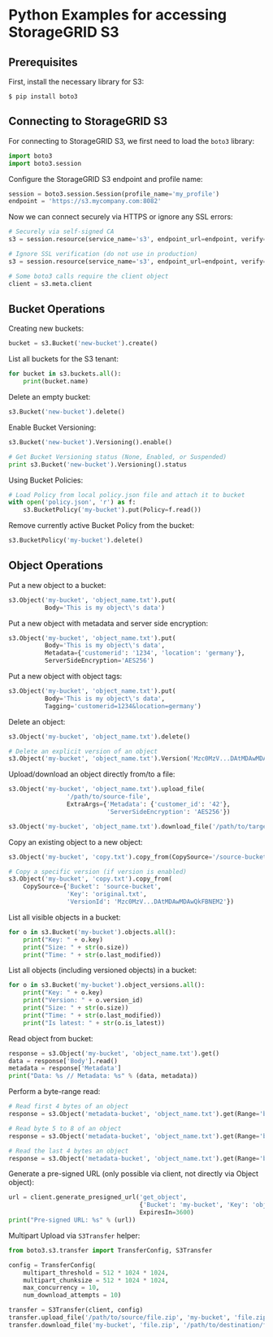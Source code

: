 # Python Examples for accessing StorageGRID S3

## Prerequisites

First, install the necessary library for S3:
```
$ pip install boto3
```

## Connecting to StorageGRID S3

For connecting to StorageGRID S3, we first need to load the `boto3` library:
```python
import boto3
import boto3.session
```

Configure the StorageGRID S3 endpoint and profile name:
```python
session = boto3.session.Session(profile_name='my_profile')
endpoint = 'https://s3.mycompany.com:8082'
```

Now we can connect securely via HTTPS or ignore any SSL errors:
```python
# Securely via self-signed CA
s3 = session.resource(service_name='s3', endpoint_url=endpoint, verify='ca_cert.pem')

# Ignore SSL verification (do not use in production)
s3 = session.resource(service_name='s3', endpoint_url=endpoint, verify=False)

# Some boto3 calls require the client object
client = s3.meta.client
```
## Bucket Operations

Creating new buckets:
```python
bucket = s3.Bucket('new-bucket').create()
```

List all buckets for the S3 tenant:
```python
for bucket in s3.buckets.all():
    print(bucket.name)
```

Delete an empty bucket:
```python
s3.Bucket('new-bucket').delete()
```

Enable Bucket Versioning:
```python
s3.Bucket('new-bucket').Versioning().enable()

# Get Bucket Versioning status (None, Enabled, or Suspended)
print s3.Bucket('new-bucket').Versioning().status
```

Using Bucket Policies:
```python
# Load Policy from local policy.json file and attach it to bucket
with open('policy.json', 'r') as f:
    s3.BucketPolicy('my-bucket').put(Policy=f.read())
```

Remove currently active Bucket Policy from the bucket:
```python
s3.BucketPolicy('my-bucket').delete()
```

## Object Operations

Put a new object to a bucket:
```python
s3.Object('my-bucket', 'object_name.txt').put(
          Body='This is my object\'s data')
```

Put a new object with metadata and server side encryption:
```python
s3.Object('my-bucket', 'object_name.txt').put(
          Body='This is my object\'s data',
          Metadata={'customerid': '1234', 'location': 'germany'},
          ServerSideEncryption='AES256')
```

Put a new object with object tags:
```python
s3.Object('my-bucket', 'object_name.txt').put(
          Body='This is my object\'s data',
          Tagging='customerid=1234&location=germany')
```

Delete an object:
```python
s3.Object('my-bucket', 'object_name.txt').delete()

# Delete an explicit version of an object
s3.Object('my-bucket', 'object_name.txt').Version('Mzc0MzV...DAtMDAwMDAwQkFBNEM2').delete()
```

Upload/download an object directly from/to a file:
```python
s3.Object('my-bucket', 'object_name.txt').upload_file(
                '/path/to/source-file',
                ExtraArgs={'Metadata': {'customer_id': '42'},
                           'ServerSideEncryption': 'AES256'})

s3.Object('my-bucket', 'object_name.txt').download_file('/path/to/target-file')
```

Copy an existing object to a new object:
```python
s3.Object('my-bucket', 'copy.txt').copy_from(CopySource='/source-bucket/original.txt')

# Copy a specific version (if version is enabled)
s3.Object('my-bucket', 'copy.txt').copy_from(
    CopySource={'Bucket': 'source-bucket',
                'Key': 'original.txt',                
                'VersionId': 'Mzc0MzV...DAtMDAwMDAwQkFBNEM2'})
```

List all visible objects in a bucket:
```python
for o in s3.Bucket('my-bucket').objects.all():
    print("Key: " + o.key)
    print("Size: " + str(o.size))
    print("Time: " + str(o.last_modified)) 
```

List all objects (including versioned objects) in a bucket:
```python
for o in s3.Bucket('my-bucket').object_versions.all():
    print("Key: " + o.key)
    print("Version: " + o.version_id)
    print("Size: " + str(o.size))
    print("Time: " + str(o.last_modified))
    print("Is latest: " + str(o.is_latest))
```

Read object from bucket:
```python
response = s3.Object('my-bucket', 'object_name.txt').get()
data = response['Body'].read()
metadata = response['Metadata']
print("Data: %s // Metadata: %s" % (data, metadata))
```

Perform a byte-range read:
```python
# Read first 4 bytes of an object
response = s3.Object('metadata-bucket', 'object_name.txt').get(Range='bytes=0-3')

# Read byte 5 to 8 of an object
response = s3.Object('metadata-bucket', 'object_name.txt').get(Range='bytes=4-7')

# Read the last 4 bytes an object
response = s3.Object('metadata-bucket', 'object_name.txt').get(Range='bytes=-4')
```

Generate a pre-signed URL (only possible via client, not directly via Object object):
```python
url = client.generate_presigned_url('get_object', 
                                    {'Bucket': 'my-bucket', 'Key': 'object_name.txt'},
                                    ExpiresIn=3600)
print("Pre-signed URL: %s" % (url))
```

Multipart Upload via `S3Transfer` helper:
```python
from boto3.s3.transfer import TransferConfig, S3Transfer

config = TransferConfig(
    multipart_threshold = 512 * 1024 * 1024,
    multipart_chunksize = 512 * 1024 * 1024,
    max_concurrency = 10,
    num_download_attempts = 10)

transfer = S3Transfer(client, config)
transfer.upload_file('/path/to/source/file.zip', 'my-bucket', 'file.zip')
transfer.download_file('my-bucket', 'file.zip', '/path/to/destination/file.zip')
```
